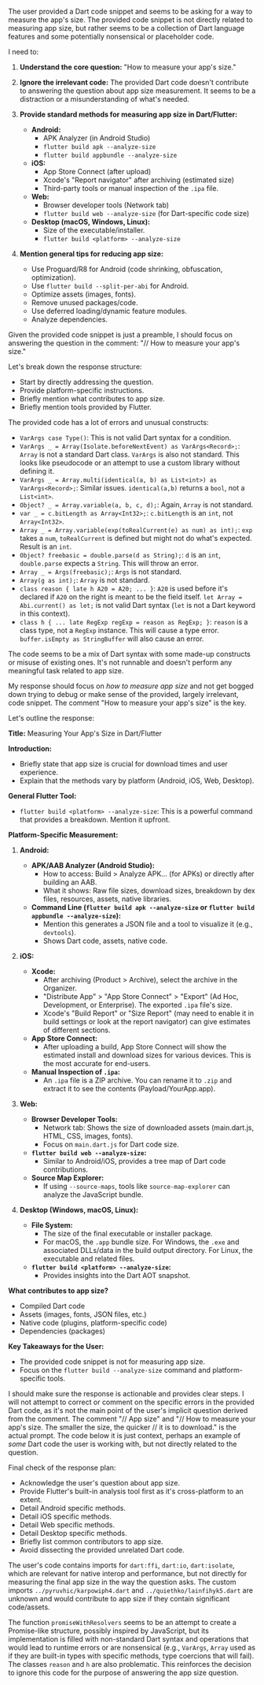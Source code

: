 The user provided a Dart code snippet and seems to be asking for a way to measure the app's size.
The provided code snippet is not directly related to measuring app size, but rather seems to be a collection of Dart language features and some potentially nonsensical or placeholder code.

I need to:
1. **Understand the core question:** "How to measure your app's size."
2. **Ignore the irrelevant code:** The provided Dart code doesn't contribute to answering the question about app size measurement. It seems to be a distraction or a misunderstanding of what's needed.
3. **Provide standard methods for measuring app size in Dart/Flutter:**
    - **Android:**
        - APK Analyzer (in Android Studio)
        - `flutter build apk --analyze-size`
        - `flutter build appbundle --analyze-size`
    - **iOS:**
        - App Store Connect (after upload)
        - Xcode's "Report navigator" after archiving (estimated size)
        - Third-party tools or manual inspection of the `.ipa` file.
    - **Web:**
        - Browser developer tools (Network tab)
        - `flutter build web --analyze-size` (for Dart-specific code size)
    - **Desktop (macOS, Windows, Linux):**
        - Size of the executable/installer.
        - `flutter build <platform> --analyze-size`

4. **Mention general tips for reducing app size:**
    - Use Proguard/R8 for Android (code shrinking, obfuscation, optimization).
    - Use `flutter build --split-per-abi` for Android.
    - Optimize assets (images, fonts).
    - Remove unused packages/code.
    - Use deferred loading/dynamic feature modules.
    - Analyze dependencies.

Given the provided code snippet is just a preamble, I should focus on answering the question in the comment: "// How to measure your app's size."

Let's break down the response structure:
- Start by directly addressing the question.
- Provide platform-specific instructions.
- Briefly mention what contributes to app size.
- Briefly mention tools provided by Flutter.

The provided code has a lot of errors and unusual constructs:
- `VarArgs case Type()`: This is not valid Dart syntax for a condition.
- `VarArgs _ = Array(Isolate.beforeNextEvent) as VarArgs<Record>;`: `Array` is not a standard Dart class. `VarArgs` is also not standard. This looks like pseudocode or an attempt to use a custom library without defining it.
- `VarArgs _ = Array.multi(identical(a, b) as List<int>) as VarArgs<Record>;`: Similar issues. `identical(a,b)` returns a `bool`, not a `List<int>`.
- `Object? _ = Array.variable(a, b, c, d);`: Again, `Array` is not standard.
- `var _ = c.bitLength as Array<Int32>;`: `c.bitLength` is an `int`, not `Array<Int32>`.
- `Array _ = Array.variable(exp(toRealCurrent(e) as num) as int);`: `exp` takes a `num`, `toRealCurrent` is defined but might not do what's expected. Result is an `int`.
- `Object? freebasic = double.parse(d as String);`: `d` is an `int`, `double.parse` expects a `String`. This will throw an error.
- `Array _ = Args(freebasic);`: `Args` is not standard.
- `Array(g as int);`: `Array` is not standard.
- `class reason { late h A20 = A20; ... }`: `A20` is used before it's declared if `A20` on the right is meant to be the field itself. `let Array = Abi.current() as let;` is not valid Dart syntax (`let` is not a Dart keyword in this context).
- `class h { ... late RegExp regExp = reason as RegExp; }`: `reason` is a class type, not a `RegExp` instance. This will cause a type error. `buffer.isEmpty as StringBuffer` will also cause an error.

The code seems to be a mix of Dart syntax with some made-up constructs or misuse of existing ones. It's not runnable and doesn't perform any meaningful task related to app size.

My response should focus on *how to measure app size* and not get bogged down trying to debug or make sense of the provided, largely irrelevant, code snippet. The comment "How to measure your app's size" is the key.

Let's outline the response:

**Title:** Measuring Your App's Size in Dart/Flutter

**Introduction:**
- Briefly state that app size is crucial for download times and user experience.
- Explain that the methods vary by platform (Android, iOS, Web, Desktop).

**General Flutter Tool:**
- `flutter build <platform> --analyze-size`: This is a powerful command that provides a breakdown. Mention it upfront.

**Platform-Specific Measurement:**

1.  **Android:**
    *   **APK/AAB Analyzer (Android Studio):**
        *   How to access: Build > Analyze APK... (for APKs) or directly after building an AAB.
        *   What it shows: Raw file sizes, download sizes, breakdown by dex files, resources, assets, native libraries.
    *   **Command Line (`flutter build apk --analyze-size` or `flutter build appbundle --analyze-size`):**
        *   Mention this generates a JSON file and a tool to visualize it (e.g., `devtools`).
        *   Shows Dart code, assets, native code.

2.  **iOS:**
    *   **Xcode:**
        *   After archiving (Product > Archive), select the archive in the Organizer.
        *   "Distribute App" > "App Store Connect" > "Export" (Ad Hoc, Development, or Enterprise). The exported `.ipa` file's size.
        *   Xcode's "Build Report" or "Size Report" (may need to enable it in build settings or look at the report navigator) can give estimates of different sections.
    *   **App Store Connect:**
        *   After uploading a build, App Store Connect will show the estimated install and download sizes for various devices. This is the most accurate for end-users.
    *   **Manual Inspection of `.ipa`:**
        *   An `.ipa` file is a ZIP archive. You can rename it to `.zip` and extract it to see the contents (Payload/YourApp.app).

3.  **Web:**
    *   **Browser Developer Tools:**
        *   Network tab: Shows the size of downloaded assets (main.dart.js, HTML, CSS, images, fonts).
        *   Focus on `main.dart.js` for Dart code size.
    *   **`flutter build web --analyze-size`:**
        *   Similar to Android/iOS, provides a tree map of Dart code contributions.
    *   **Source Map Explorer:**
        *   If using `--source-maps`, tools like `source-map-explorer` can analyze the JavaScript bundle.

4.  **Desktop (Windows, macOS, Linux):**
    *   **File System:**
        *   The size of the final executable or installer package.
        *   For macOS, the `.app` bundle size. For Windows, the `.exe` and associated DLLs/data in the build output directory. For Linux, the executable and related files.
    *   **`flutter build <platform> --analyze-size`:**
        *   Provides insights into the Dart AOT snapshot.

**What contributes to app size?**
- Compiled Dart code
- Assets (images, fonts, JSON files, etc.)
- Native code (plugins, platform-specific code)
- Dependencies (packages)

**Key Takeaways for the User:**
- The provided code snippet is not for measuring app size.
- Focus on the `flutter build --analyze-size` command and platform-specific tools.

I should make sure the response is actionable and provides clear steps. I will not attempt to correct or comment on the specific errors in the provided Dart code, as it's not the main point of the user's implicit question derived from the comment.
The comment "// App size" and "// How to measure your app's size. The smaller the size, the quicker // it is to download." is the actual prompt. The code below it is just context, perhaps an example of *some* Dart code the user is working with, but not directly related to the question.

Final check of the response plan:
- Acknowledge the user's question about app size.
- Provide Flutter's built-in analysis tool first as it's cross-platform to an extent.
- Detail Android specific methods.
- Detail iOS specific methods.
- Detail Web specific methods.
- Detail Desktop specific methods.
- Briefly list common contributors to app size.
- Avoid dissecting the provided unrelated Dart code.

The user's code contains imports for `dart:ffi`, `dart:io`, `dart:isolate`, which are relevant for native interop and performance, but not directly for measuring the final app size in the way the question asks. The custom imports `../pyruvhic/karpowiph4.dart` and `../quiethko/lainfihyk5.dart` are unknown and would contribute to app size if they contain significant code/assets.

The function `promiseWithResolvers` seems to be an attempt to create a Promise-like structure, possibly inspired by JavaScript, but its implementation is filled with non-standard Dart syntax and operations that would lead to runtime errors or are nonsensical (e.g., `VarArgs`, `Array` used as if they are built-in types with specific methods, type coercions that will fail). The classes `reason` and `h` are also problematic. This reinforces the decision to ignore this code for the purpose of answering the app size question.